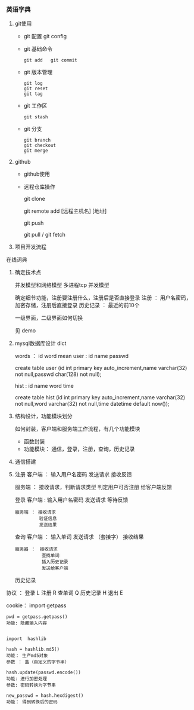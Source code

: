 ###   英语字典
1. git使用

   

   * git 配置    git config

   * git 基础命令

         git add   git commit

   * git 版本管理

         git log
         git reset
         git tag

   * git  工作区

         git stash

   * git 分支

         git branch
         git checkout
         git merge

2. github

   * github使用

   * 远程仓库操作

     git  clone

     git  remote  add  [远程主机名] [地址]

     git  push

     git pull  /  git fetch


3. 项目开发流程

在线词典

1. 确定技术点

   并发模型和网络模型
      多进程tcp 并发模型

   确定细节功能，注册要注册什么，注册后是否直接登录
      注册 ： 用户名密码， 加密存储，注册后直接登录
      历史记录 ： 最近的前10个

   一级界面，二级界面如何切换

     见 demo

2. mysql数据库设计  dict

    words ：  id    word   mean
    user :  id  name  passwd

    create table user (id int primary key auto_increment,name varchar(32) not null,passwd char(128) not null);

    hist :  id  name  word   time

    create table hist (id int primary key auto_increment,name varchar(32) not null,word varchar(32) not null,time datetime default now());


3. 结构设计，功能模块划分

   如何封装，客户端和服务端工作流程，有几个功能模块

   *  函数封装
   *  功能模块： 通信，登录，注册，查询，历史记录

4. 通信搭建

5. 注册
      客户端 ： 输入用户名密码
               发送请求
               接收反馈

      服务端 ： 接收请求，判断请求类型
               判定用户可否注册
               给客户端反馈


   登录
       客户端 : 输入用户名密码
               发送请求
               等待反馈

       服务端 ： 接收请求
                验证信息
                发送结果

   查询
       客户端 ： 输入单词
                发送请求 （套接字）
                接收结果

       服务器 ：　接收请求
       　　　　　　查找单词
       　　　　　　插入历史记录
       　　　　　　发送给客户端

   历史记录

协议 ： 登录   L
       注册   R
       查单词  Q
       历史记录  H
       退出   E

cookie：
    import  getpass

    pwd = getpass.getpass()
    功能: 隐藏输入内容


    import  hashlib

    hash = hashlib.md5()
    功能： 生产md5对象
    参数 ： 盐（自定义的字节串）

    hash.update(passwd.encode())
    功能: 进行加密处理
    参数: 密码转换为字节串

    new_passwd = hash.hexdigest()
    功能： 得到转换后的密码

